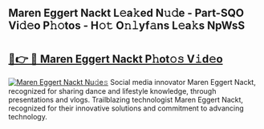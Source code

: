 ## Maren Eggert Nackt L𝚎a𝚔ed N𝚞𝚍e - Part-SQO Vi𝚍𝚎o P𝚑𝚘tos - H𝚘𝚝 O𝚗𝚕yf𝚊ns L𝚎a𝚔s NpWsS

# <h2><a href="http://kf5nxeq.oniu.top/?m=Maren+Eggert+Nackt">🔗👉 🔴 Maren Eggert Nackt P𝚑ot𝚘𝚜 V𝚒d𝚎o</a></h2>

[![Maren Eggert Nackt Nu𝚍e𝚜](https://i.imgur.com/0qMVB7G.gif)](http://kf5nxeq.oniu.top/?m=Maren+Eggert+Nackt)
Social media innovator Maren Eggert Nackt, recognized for sharing dance and lifestyle knowledge, through presentations and vlogs. Trailblazing technologist Maren Eggert Nackt, recognized for their innovative solutions and commitment to advancing technology.  
